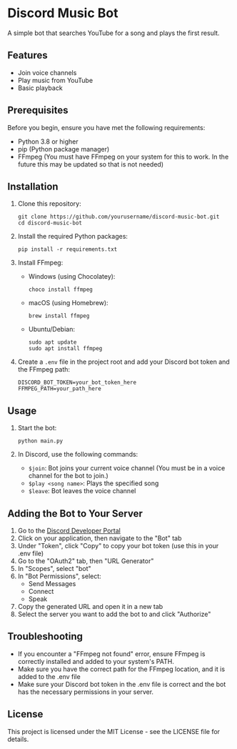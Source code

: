 # Discord Music Bot

A simple bot that searches YouTube for a song and plays the first result. 

## Features

- Join voice channels
- Play music from YouTube
- Basic playback 

## Prerequisites

Before you begin, ensure you have met the following requirements:

- Python 3.8 or higher
- pip (Python package manager)
- FFmpeg (You must have FFmpeg on your system for this to work. In the future this may be updated so that is not needed)

## Installation

1. Clone this repository:
   ```
   git clone https://github.com/yourusername/discord-music-bot.git
   cd discord-music-bot
   ```

2. Install the required Python packages:
   ```
   pip install -r requirements.txt
   ```

3. Install FFmpeg:

   - Windows (using Chocolatey):
     ```
     choco install ffmpeg
     ```
   
   - macOS (using Homebrew):
     ```
     brew install ffmpeg
     ```
   
   - Ubuntu/Debian:
     ```
     sudo apt update
     sudo apt install ffmpeg
     ```

4. Create a `.env` file in the project root and add your Discord bot token and the FFmpeg path:
   ```
   DISCORD_BOT_TOKEN=your_bot_token_here
   FFMPEG_PATH=your_path_here
   ```

## Usage

1. Start the bot:
   ```
   python main.py
   ```

2. In Discord, use the following commands:
   - `$join`: Bot joins your current voice channel (You must be in a voice channel for the bot to join.)
   - `$play <song name>`: Plays the specified song
   - `$leave`: Bot leaves the voice channel

## Adding the Bot to Your Server

1. Go to the [Discord Developer Portal](https://discord.com/developers/applications)
2. Click on your application, then navigate to the "Bot" tab
3. Under "Token", click "Copy" to copy your bot token (use this in your .env file)
4. Go to the "OAuth2" tab, then "URL Generator"
5. In "Scopes", select "bot"
6. In "Bot Permissions", select:
   - Send Messages
   - Connect
   - Speak
7. Copy the generated URL and open it in a new tab
8. Select the server you want to add the bot to and click "Authorize"

## Troubleshooting

- If you encounter a "FFmpeg not found" error, ensure FFmpeg is correctly installed and added to your system's PATH.
- Make sure you have the correct path for the FFmpeg location, and it is added to the .env file
- Make sure your Discord bot token in the .env file is correct and the bot has the necessary permissions in your server.


## License

This project is licensed under the MIT License - see the LICENSE file for details.